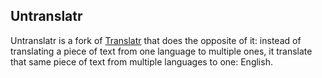 ## Untranslatr

Untranslatr is a fork of [Translatr](https://github.com/softvar/translatr) that
does the opposite of it: instead of translating a piece of text from one
language to multiple ones, it translate that same piece of text from multiple
languages to one: English.
